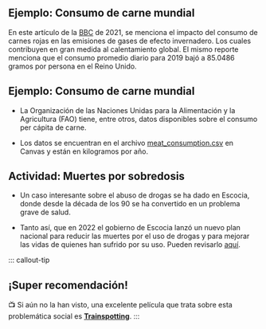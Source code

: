 ## Ejemplo: Consumo de carne mundial

En este artículo de la [BBC](https://www.bbc.com/newsadfgafgfg) de 2021, se menciona el impacto del consumo de carnes rojas en las emisiones de gases de efecto invernadero. Los cuales contribuyen en gran medida al calentamiento global. El mismo reporte menciona que el consumo promedio diario para 2019 bajó a 85.0486 gramos por persona en el Reino Unido.

## Ejemplo: Consumo de carne mundial

-   La Organización de las Naciones Unidas para la Alimentación y la Agricultura (FAO) tiene, entre otros, datos disponibles sobre el consumo per cápita de carne.

-   Los datos se encuentran en el archivo [meat_consumption.csv](https://es.wikipedia.org/wiki/Trainspotting) en Canvas y están en kilogramos por año.

## Actividad: Muertes por sobredosis

-   Un caso interesante sobre el abuso de drogas se ha dado en Escocia, donde desde la década de los 90 se ha convertido en un problema grave de salud.

-   Tanto así, que en 2022 el gobierno de Escocia lanzó un nuevo plan nacional para reducir las muertes por el uso de drogas y para mejorar las vidas de quienes han sufrido por su uso. Pueden revisarlo [aquí](https://www.gov.scot/publications/national-drugs-mission-plan-2022-2026/pages/3/).

::: callout-tip
## ¡Super recomendación!
📺 Si aún no la han visto, una excelente película que trata sobre esta problemática social es [**Trainspotting**](https://es.wikipedia.org/wiki/Trainspotting).
:::
